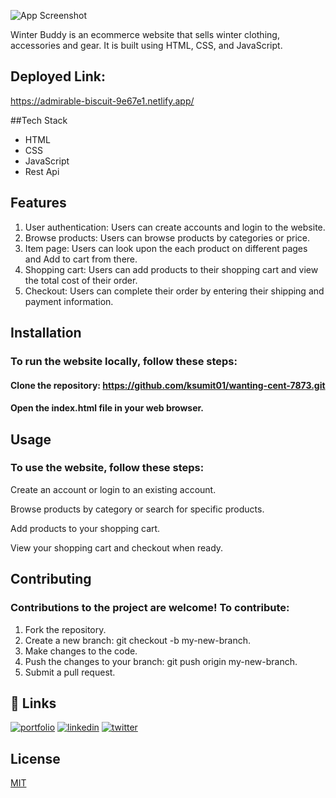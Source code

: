 ![App Screenshot](https://github.com/ksumit01/wanting-cent-7873/blob/main/images/onlinelogomaker-022123-1530-6453-500.jpg?raw=true)

Winter Buddy is an ecommerce website that sells winter clothing, accessories and gear. It is built using HTML, CSS, and JavaScript.

## Deployed Link:
https://admirable-biscuit-9e67e1.netlify.app/

##Tech Stack
- HTML
- CSS
- JavaScript
- Rest Api

## Features

1. User authentication: Users can create accounts and login to the website.
2. Browse products: Users can browse products by categories or price.
3. Item page: Users can look upon the each product on different pages and Add to cart from there.
4. Shopping cart: Users can add products to their shopping cart and view the total cost of their order.
5. Checkout: Users can complete their order by entering their shipping and payment information.

## Installation

### To run the website locally, follow these steps:

#### Clone the repository: https://github.com/ksumit01/wanting-cent-7873.git

#### Open the index.html file in your web browser.

## Usage

### To use the website, follow these steps:

Create an account or login to an existing account.

Browse products by category or search for specific products.

Add products to your shopping cart.

View your shopping cart and checkout when ready.

## Contributing

### Contributions to the project are welcome! To contribute:

1. Fork the repository.
2. Create a new branch: git checkout -b my-new-branch.
3. Make changes to the code.
4. Push the changes to your branch: git push origin my-new-branch.
5. Submit a pull request.

## 🔗 Links

[![portfolio](https://img.shields.io/badge/my_portfolio-000?style=for-the-badge&logo=ko-fi&logoColor=white)](https://katherineoelsner.com/)
[![linkedin](https://img.shields.io/badge/linkedin-0A66C2?style=for-the-badge&logo=linkedin&logoColor=white)](https://www.linkedin.com/)
[![twitter](https://img.shields.io/badge/twitter-1DA1F2?style=for-the-badge&logo=twitter&logoColor=white)](https://twitter.com/)

## License

[MIT](https://choosealicense.com/licenses/mit/)
